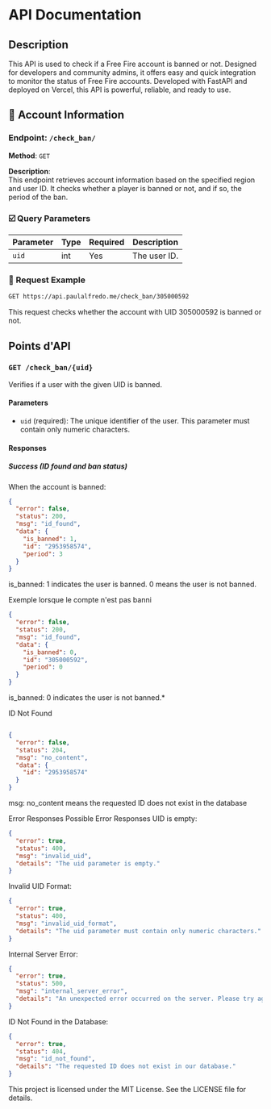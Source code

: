 # API Documentation

## Description
This API is used to check if a Free Fire account is banned or not. Designed for developers and community admins, it offers easy and quick integration to monitor the status of Free Fire accounts. Developed with FastAPI and deployed on Vercel, this API is powerful, reliable, and ready to use.

## 🪪 Account Information

### Endpoint: `/check_ban/`  
**Method**: `GET`

**Description**:  
This endpoint retrieves account information based on the specified region and user ID. It checks whether a player is banned or not, and if so, the period of the ban.

### ☑️ Query Parameters

| Parameter | Type   | Required | Description     |
|-----------|--------|----------|-----------------|
| `uid`     | int    | Yes      | The user ID.    |

### 📨 Request Example

```bash
GET https://api.paulalfredo.me/check_ban/305000592
```
This request checks whether the account with UID 305000592 is banned or not.


## Points d'API

### `GET /check_ban/{uid}`

Verifies if a user with the given UID is banned.

#### Parameters
- `uid`  (required): The unique identifier of the user. This parameter must contain only numeric characters.

#### Responses

##### Success (ID found and ban status)
When the account is banned:
```json
{
  "error": false,
  "status": 200,
  "msg": "id_found",
  "data": {
    "is_banned": 1,
    "id": "2953958574",
    "period": 3
  }
}

```
is_banned: 1 indicates the user is banned. 0 means the user is not banned.

Exemple lorsque le compte n'est pas banni
```json
{
  "error": false,
  "status": 200,
  "msg": "id_found",
  "data": {
    "is_banned": 0,
    "id": "305000592",
    "period": 0
  }
}
```
is_banned: 0 indicates the user is not banned.*

ID Not Found
```json

{
  "error": false,
  "status": 204,
  "msg": "no_content",
  "data": {
    "id": "2953958574"
  }
}
```
msg: no_content means the requested ID does not exist in the database

Error Responses
Possible Error Responses
UID is empty: 
```json
{
  "error": true,
  "status": 400,
  "msg": "invalid_uid",
  "details": "The uid parameter is empty."
}
```
Invalid UID Format:
```json
{
  "error": true,
  "status": 400,
  "msg": "invalid_uid_format",
  "details": "The uid parameter must contain only numeric characters."
}

```
Internal Server Error:

```json
{
  "error": true,
  "status": 500,
  "msg": "internal_server_error",
  "details": "An unexpected error occurred on the server. Please try again later."
}
```
ID Not Found in the Database:
```json
{
  "error": true,
  "status": 404,
  "msg": "id_not_found",
  "details": "The requested ID does not exist in our database."
}
```

This project is licensed under the MIT License. See the LICENSE file for details.



